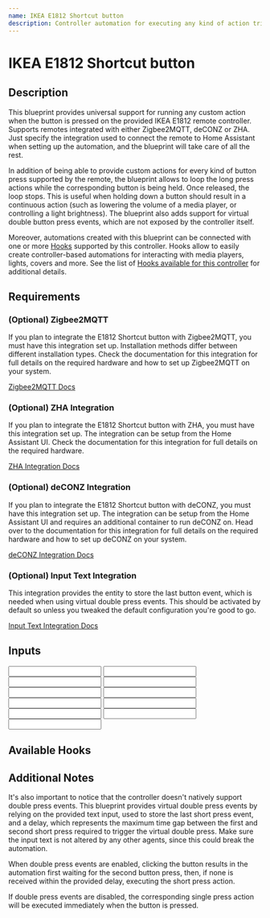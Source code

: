 ```yaml
---
name: IKEA E1812 Shortcut button
description: Controller automation for executing any kind of action triggered by an IKEA E1812 remote controller. Allows to optionally loop an action on a button long press. Supports Zigbee2MQTT, deCONZ, ZHA.
---
```


# IKEA E1812 Shortcut button

## Description

This blueprint provides universal support for running any custom action when the button is pressed on the provided IKEA E1812 remote controller. Supports remotes integrated with either Zigbee2MQTT, deCONZ or ZHA. Just specify the integration used to connect the remote to Home Assistant when setting up the automation, and the blueprint will take care of all the rest.

In addition of being able to provide custom actions for every kind of button press supported by the remote, the blueprint allows to loop the long press actions while the corresponding button is being held. Once released, the loop stops. This is useful when holding down a button should result in a continuous action (such as lowering the volume of a media player, or controlling a light brightness).
The blueprint also adds support for virtual double button press events, which are not exposed by the controller itself.

Moreover, automations created with this blueprint can be connected with one or more [Hooks](https://epmatt.github.io/awesome-ha-blueprints/blueprints/hooks) supported by this controller.
Hooks allow to easily create controller-based automations for interacting with media players, lights, covers and more. See the list of [Hooks available for this controller](https://epmatt.github.io/awesome-ha-blueprints/blueprints/controllers/ikea_e1812#available-hooks) for additional details.

## Requirements

### (Optional) Zigbee2MQTT

If you plan to integrate the E1812 Shortcut button with Zigbee2MQTT, you must have this integration set up. Installation methods differ between different installation types. Check the documentation for this integration for full details on the required hardware and how to set up Zigbee2MQTT on your system.

[Zigbee2MQTT Docs](https://www.zigbee2mqtt.io/)

### (Optional) ZHA Integration

If you plan to integrate the E1812 Shortcut button with ZHA, you must have this integration set up. The integration can be setup from the Home Assistant UI. Check the documentation for this integration for full details on the required hardware.

[ZHA Integration Docs](https://www.home-assistant.io/integrations/zha/)

### (Optional) deCONZ Integration

If you plan to integrate the E1812 Shortcut button with deCONZ, you must have this integration set up. The integration can be setup from the Home Assistant UI and requires an additional container to run deCONZ on. Head over to the documentation for this integration for full details on the required hardware and how to set up deCONZ on your system.

[deCONZ Integration Docs](https://www.home-assistant.io/integrations/deconz/)

### (Optional) Input Text Integration

This integration provides the entity to store the last button event, which is needed when using virtual double press events. This should be activated by default so unless you tweaked the default configuration you're good to go.

[Input Text Integration Docs](https://www.home-assistant.io/integrations/input_text/)

## Inputs

<Input
 name='Integration'
 description='Integration used for connecting the remote with Home Assistant. Select "Zigbee2MQTT", "deCONZ" or "ZHA".'
 selector='select'
 required
 />
<Input
 name='Remote'
 description='The IKEA remote to use for the automation. Choose a value only if the remote is integrated with deCONZ or ZHA.'
 selector='device'
 required='ZHA, deCONZ'
 />
<Input
 name='Remote Action Sensor'
 description='The action sensor of the IKEA remote to use for the automation. Choose a value only if the remote is integrated with Zigbee2MQTT.'
 selector='entity'
 required='Zigbee2MQTT'
 />
<Input
name='Button short press'
description='Action to run on short button press.'
selector='action'
/>
<Input
 name='Button double press'
 description='Action to run on double button press.'
 selector='action'
 />
<Input
 name='Button long press'
 description='Action to run on long button press.'
 selector='action'
 />
<Input
 name='Button release after long press'
 description='Action to run on button release after a long press.'
 selector='action'
 />
<Input
 name='Long button press - loop until release'
 description='Loop the action until the button is released.'
 selector='boolean'
 />
<Input
 name='Expose button double press event'
 description='Choose whether or not to expose the virtual double press event. Turn this on if you are providing an action for the button double press event.'
 selector='boolean'
 />
<Input
 name='Helper - Last Press Event'
 description='Input Text used to store the last press event. Provide an entity only if you are using a double press action.'
 required='Double press action'
 selector='entity'
 />
<Input
 name='Helper - Double Press delay'
 description='Max delay between the first and the second button press for the double press event. Provide a value only if you are using a double press action. Increase this value if you notice that the double press action is not triggered properly.'
 selector='number'
 />

## Available Hooks


## Additional Notes

It's also important to notice that the controller doesn't natively support double press events. This blueprint provides virtual double press events by relying on the provided text input, used to store the last short press event, and a delay, which represents the maximum time gap between the first and second short press required to trigger the virtual double press. Make sure the input text is not altered by any other agents, since this could break the automation.

When double press events are enabled, clicking the button results in the automation first waiting for the second button press, then, if none is received within the provided delay, executing the short press action.

If double press events are disabled, the corresponding single press action will be executed immediately when the button is pressed.
